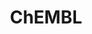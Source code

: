 ---
layout: default
bigquery: https://console.cloud.google.com/bigquery?p=patents-public-data&d=ebi_chembl&page=dataset
citation: '"The ChEMBL database in 2017." Anna Gaulton, Anne Hersey, Michał Nowotka,
  A Patrícia Bento, Jon Chambers, David Mendez, Prudence Mutowo, Francis Atkinson,
  Louisa J Bellis, Elena Cibrián-Uhalte, Mark Davies, Nathan Dedman, Anneli Karlsson,
  María Paula Magariños, John P Overington, George Papadatos, Ines Smit, Andrew R
  Leach Nucleic acids Research (2017) 45 (Database Issue), D945-D954'
contributors: European Bioinformatics Institute
cost: None
description: ChEMBL Data is a manually curated database of small molecules used in
  drug discovery, including information about existing patented drugs.
documentation: 'schema: https://www.ebi.ac.uk/chembl/db_schema


  '
last_edit: 04/10/2022, 20:59:27
location: https://console.cloud.google.com/marketplace/product/google_patents_public_datasets/chembl
maintained_by: EMBL-EBI, an outstation of European Molecular Biology Laboratory
related_publications: '

  ChEMBL: towards direct deposition of bioassay data.


  Mendez D, Gaulton A, Bento AP, Chambers J, De Veij M, Félix E, Magariños MP, Mosquera
  JF, Mutowo P, Nowotka M, Gordillo-Marañón M, Hunter F, Junco L, Mugumbate G, Rodriguez-Lopez
  M, Atkinson F, Bosc N, Radoux CJ, Segura-Cabrera A, Hersey A, Leach AR.


  — Nucleic Acids Res. 2019; 47(D1):D930-D940. doi: 10.1093/nar/gky1075

  '
schema_fields:
- full_molformula
- l2
- targcomp_id
- normal_range_min
- l8
- type
- curation_comment
- warning_country
- smid
- molregno
- protclasssyn_id
- site_name
- pathway_id
- uo_units
- annotation
- num_ro5_violations
- uberon_id
- biocomp_id
- chirality
- oc_id
- definition
- active_ingredient
- patent_expire_date
- protein_class_id
- mc_tax_id
- parenteral
- assay_desc
- assay_type
- class_type
- compd_id
- dosed_ingredient
- enzyme_name
- volume
- prediction_method
- aromatic_rings
- log_id
- mc_target_accession
- syn_type
- src_compound_id
- indref_id
- usan_year
- published_type
- compound_name
- ddd_id
- who_extra
- cell_name
- ass_cls_map_id
- cell_source_tissue
- assay_param_id
- mc_target_name
- mol_atc_id
- compsyn_id
- accession
- l7
- site_residues
- molsyn_id
- toid
- assay_subcellular_fraction
- creation_date
- assay_source
- caloha_id
- targrel_id
- stem
- atc_code
- assay_category
- level3
- domain_id
- stat
- delist_flag
- warning_year
- molecular_species
- level1_description
- stem_class
- db_source
- mesh_id
- mechanism_of_action
- mechanism_comment
- parent_go_id
- mw_monoisotopic
- level1
- src_assay_id
- frac_class_id
- confidence_score
- usan_stem
- ref_url
- prod_pat_id
- authors
- protein_class_synonym
- pchembl_value
- warning_class
- inorganic_flag
- molecular_mechanism
- path
- description
- prodrug
- assay_tax_id
- l5
- applicant_full_name
- ap_id
- domain_description
- warning_id
- route
- job_id
- substrate_record_id
- tissue_id
- action_type
- ddd_units
- orig_description
- sequence
- cx_most_apka
- target_mapping
- l3
- dosage_form
- assay_cell_type
- structure_type
- alogp
- usan_substem
- withdrawn_year
- chebi_par_id
- oral
- mw_freebase
- ro3_pass
- domain_type
- acd_logd
- relationship
- warning_description
- doc_id
- cl_lincs_id
- psa
- mutation
- standard_relation
- full_mwt
- aspect
- cx_logd
- cellosaurus_id
- level4_description
- drug_product_flag
- rtb
- acd_most_bpka
- bao_format
- heavy_atoms
- src_id
- usan_stem_id
- polymer_flag
- previous_company
- homologue
- chembl_id
- disease_efficacy
- mecref_id
- record_id
- usan_stem_definition
- published_units
- protein_class_desc
- idx
- relationship_desc
- level3_description
- ddd_comment
- comp_class_id
- standard_value
- normal_range_max
- compound_key
- innovator_company
- bto_id
- cidx
- le
- therapeutic_flag
- assay_organism
- selectivity_comment
- metref_id
- level2
- drugind_id
- relation
- first_approval
- major_class
- acd_logp
- tid
- warnref_id
- updated_by
- max_phase
- pref_name
- trade_name
- organism
- target_type
- black_box_warning
- l4
- irac_code
- bei
- ddd_admr
- acd_most_apka
- metabolite_record_id
- max_phase_for_ind
- met_conversion
- hba_lipinski
- cx_logp
- parameter_type
- pubmed_id
- direct_interaction
- cell_description
- mol_irac_id
- short_name
- mc_target_type
- hba
- downgraded
- publication_number
- patent_use_code
- component_id
- ref_id
- std_act_id
- level4
- parameter_value
- data_validity_comment
- cx_most_bpka
- hrac_code
- met_comment
- co_stem_id
- qed_weighted
- submission_date
- published_value
- assay_strain
- molecule_type
- l6
- year
- level2_description
- mol_frac_id
- tid_fixed
- target_desc
- withdrawn_country
- text_value
- mol_hrac_id
- version
- smarts
- standard_inchi_key
- pathway_key
- src_description
- title
- drug_substance_flag
- upper_value
- species_group_flag
- alert_name
- frac_code
- assay_id
- product_id
- warning_type
- assay_class_id
- result_flag
- db_version
- sitecomp_id
- standard_flag
- cell_source_tax_id
- updated_on
- standard_upper_value
- drug_record_id
- formulation_id
- src_short_name
- clo_id
- units
- binding_site_comment
- mesh_heading
- approval_date
- canonical_smiles
- patent_id
- ridx
- mc_organism
- enzyme_tid
- qudt_units
- domain_name
- lle
- withdrawn_reason
- published_relation
- last_active
- go_id
- doi
- activity_count
- journal
- mec_id
- standard_text_value
- standard_type
- comments
- molfile
- num_lipinski_ro5_violations
- level5
- irac_class_id
- cpd_str_alert_id
- cell_source_organism
- rgid
- last_page
- helm_notation
- met_id
- synonyms
- subgroup
- bao_endpoint
- cell_id
- entity_type
- predbind_id
- cell_ontology_id
- tbl
- issue
- assay_tissue
- curated_by
- tax_id
- potential_duplicate
- alert_id
- sequence_md5sum
- topical
- first_page
- patent_no
- isoform
- priority
- relationship_type
- withdrawn_class
- hbd
- parent_molregno
- component_synonym
- parent_type
- country
- start_position
- bao_id
- aidx
- indication_class
- variant_id
- standard_units
- name
- res_stem_id
- ref_type
- parent_id
- first_in_class
- num_alerts
- set_name
- activity_id
- availability_type
- end_position
- nda_type
- ingredient
- withdrawn_flag
- assay_test_type
- entity_id
- company
- active_molregno
- value
- standard_inchi
- efo_term
- research_stem
- component_type
- ddd_value
- as_id
- natural_product
- strength
- who_name
- activity_comment
- source_domain_id
- sei
- comp_go_id
- related_tid
- actsm_id
- efo_id
- confidence
- l1
- status
- doc_type
- site_id
- source
- ad_type
- class_level
- hbd_lipinski
- alert_set_id
- abstract
- label
- hrac_class_id
shortname: chembl
tags:
- biotechnology
- health
- chemical
- bioinformatics
- medical
terms_of_use: CC BY-SA 3.0
title: ChEMBL
uuid: e232a192-965c-4ec9-904c-155b6dfe56c5
---